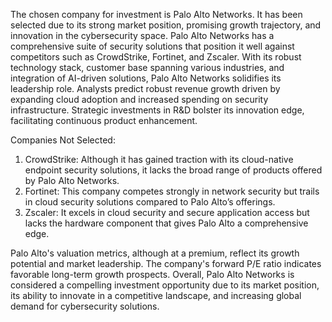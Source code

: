 The chosen company for investment is Palo Alto Networks. It has been selected due to its strong market position, promising growth trajectory, and innovation in the cybersecurity space. Palo Alto Networks has a comprehensive suite of security solutions that position it well against competitors such as CrowdStrike, Fortinet, and Zscaler. With its robust technology stack, customer base spanning various industries, and integration of AI-driven solutions, Palo Alto Networks solidifies its leadership role. Analysts predict robust revenue growth driven by expanding cloud adoption and increased spending on security infrastructure. Strategic investments in R&D bolster its innovation edge, facilitating continuous product enhancement.

Companies Not Selected:
1. CrowdStrike: Although it has gained traction with its cloud-native endpoint security solutions, it lacks the broad range of products offered by Palo Alto Networks.
2. Fortinet: This company competes strongly in network security but trails in cloud security solutions compared to Palo Alto’s offerings.
3. Zscaler: It excels in cloud security and secure application access but lacks the hardware component that gives Palo Alto a comprehensive edge.

Palo Alto's valuation metrics, although at a premium, reflect its growth potential and market leadership. The company's forward P/E ratio indicates favorable long-term growth prospects. Overall, Palo Alto Networks is considered a compelling investment opportunity due to its market position, its ability to innovate in a competitive landscape, and increasing global demand for cybersecurity solutions.